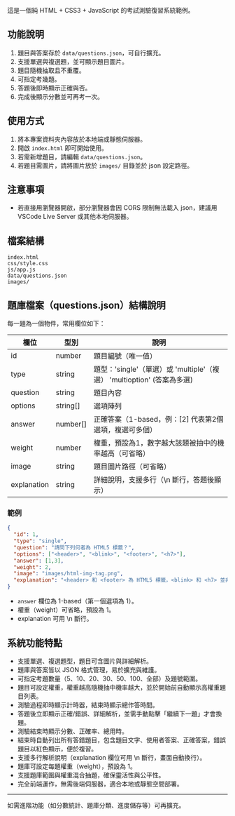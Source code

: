 這是一個純 HTML + CSS3 + JavaScript 的考試測驗復習系統範例。

## 功能說明
1. 題目與答案存於 `data/questions.json`，可自行擴充。
2. 支援單選與複選題，並可顯示題目圖片。
3. 題目隨機抽取且不重覆。
4. 可指定考幾題。
5. 答題後即時顯示正確與否。
6. 完成後顯示分數並可再考一次。

## 使用方式
1. 將本專案資料夾內容放於本地端或靜態伺服器。
2. 開啟 `index.html` 即可開始使用。
3. 若需新增題目，請編輯 `data/questions.json`。
4. 若題目需圖片，請將圖片放於 `images/` 目錄並於 json 設定路徑。

## 注意事項
- 若直接用瀏覽器開啟，部分瀏覽器會因 CORS 限制無法載入 json，建議用 VSCode Live Server 或其他本地伺服器。

## 檔案結構
```
index.html
css/style.css
js/app.js
data/questions.json
images/
```

## 題庫檔案（questions.json）結構說明

每一題為一個物件，常用欄位如下：

| 欄位         | 型別      | 說明                                                         |
|--------------|-----------|--------------------------------------------------------------|
| id           | number    | 題目編號（唯一值）                                           |
| type         | string    | 題型：'single'（單選）或 'multiple'（複選）  'multioption' (答案為多選)                   |
| question     | string    | 題目內容                                                     |
| options      | string[]  | 選項陣列                                                     |
| answer       | number[]  | 正確答案（1-based，例：[2] 代表第2個選項，複選可多個）        |
| weight       | number    | 權重，預設為1，數字越大該題被抽中的機率越高（可省略）         |
| image        | string    | 題目圖片路徑（可省略）                                       |
| explanation  | string    | 詳細說明，支援多行（\n 斷行，答題後顯示）                   |

### 範例
```json
{
  "id": 1,
  "type": "single",
  "question": "請問下列何者為 HTML5 標籤？",
  "options": ["<header>", "<blink>", "<footer>", "<h7>"],
  "answer": [1,3],
  "weight": 2,
  "image": "images/html-img-tag.png",
  "explanation": "<header> 和 <footer> 為 HTML5 標籤，<blink> 和 <h7> 並非標準標籤。"
}
```
- `answer` 欄位為 1-based（第一個選項為 1）。
- 權重（weight）可省略，預設為 1。
- explanation 可用 \n 斷行。

## 系統功能特點

- 支援單選、複選題型，題目可含圖片與詳細解析。
- 題庫與答案皆以 JSON 格式管理，易於擴充與維護。
- 可指定考題數量（5、10、20、30、50、100、全部）及題號範圍。
- 題目可設定權重，權重越高隨機抽中機率越大，並於開始前自動顯示高權重題目列表。
- 測驗過程即時顯示計時器，結束時顯示總作答時間。
- 答題後立即顯示正確/錯誤、詳細解析，並需手動點擊「繼續下一題」才會換題。
- 測驗結束時顯示分數、正確率、總用時。
- 結束時自動列出所有答錯題目，包含題目文字、使用者答案、正確答案，錯誤題目以紅色顯示，便於複習。
- 支援多行解析說明（explanation 欄位可用 \n 斷行，畫面自動換行）。
- 題庫可設定每題權重（weight），預設為 1。
- 支援題庫範圍與權重混合抽題，確保靈活性與公平性。
- 完全前端運作，無需後端伺服器，適合本地或靜態空間部署。

---

如需進階功能（如分數統計、題庫分類、進度儲存等）可再擴充。
